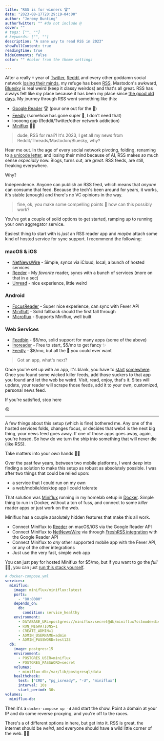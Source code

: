 ```yaml
---
title: "RSS is for winners 🏆"
date: "2023-08-17T20:29:19-04:00"
author: "Jeremy Bunting"
authorTwitter: "" #do not include @
cover: ""
# tags: ["", ""]
# keywords: ["", ""]
description: "A sane way to read RSS in 2023"
showFullContent: true
readingTime: true
hideComments: false
color: "" #color from the theme settings

---
```

After a really 💀 year of [Twitter](https://www.theverge.com/2023/7/23/23804629/twitters-rebrand-to-x-may-actually-be-happening-soon), [Reddit](https://www.theverge.com/2023/6/8/23754183/apollo-reddit-app-shutting-down-api) and every other goddamn social network [losing their minds](https://fortune.com/2023/08/16/twitter-throttling-nyt-facebook-musk-5-second-delay/), my refuge has been [RSS](https://aboutfeeds.com/). Mastodon's awkward, [Bluesky](https://bsky.app/) is real weird (keep it classy weirdos) and that's all great. RSS has always felt like *my* place because it has been my place since [the good old days](https://en.wikipedia.org/wiki/Google_Reader). My journey through RSS went something like this:

- [Google Reader](https://www.wired.com/2013/06/why-google-reader-got-the-ax/) 🏆 (pour one out for the 🐐)
- [Feedly](https://feedly.com/) (somehow has gone super 👔, I don't need that)
- loooong gap (Reddit/Twitter/other network addiction)
- [Miniflux](https://miniflux.app/) 🏴‍☠️

> dude, RSS for real?! It's 2023, I get all my news from Reddit/Threads/Mastodon/Bluesky, why?

Hear me out. In the age of every social network pivoting, folding, renaming to [a unicode letter](https://www.popularmechanics.com/technology/apps/a44641211/twitter-x-unicode-symbol/), and losing their mind because of AI, RSS makes *so* much sense *especially* now. Blogs, turns out, are _*great*_. RSS feeds, are still, freaking everywhere. 

Why? 

Independence. Anyone can publish an RSS feed, which means that *anyone* can consume that feed. Because the tech's been around for years, it works, it's stable (enough) and there's no VC opinions in the way.

> fine, ok, you make some compelling points 🤣 how can this possibly work?

You've got a couple of solid options to get started, ramping up to running your own aggregator service.

Easiest thing to start with is *just* an RSS reader app and *maybe* attach some kind of hosted service for sync support. I recommend the following:

### macOS & iOS

- [NetNewsWire](https://netnewswire.com/) - Simple, syncs via iCloud, local, a bunch of hosted services
- [Reeder](https://reederapp.com/) - My *favorite* reader, syncs with a bunch of services (more on that in a sec)
- [Unread](https://apps.apple.com/us/app/unread-2/id1363637349) - nice experience, little weird

### Android

- [FocusReader](https://play.google.com/store/apps/details?id=allen.town.focus.reader&hl=en_US&gl=US) - Super nice experience, can sync with Fever API
- [Miniflutt](https://play.google.com/store/apps/details?id=be.martinelli.miniflutt) - Solid fallback should the first fall through
- [Microflux](https://play.google.com/store/apps/details?id=com.constantin.microflux) - Supports Miniflux, well built

### Web Services

- [Feedbin](https://feedbin.com/) - $5/mo, solid support for many apps (some of the above)
- [Inoreader](https://www.inoreader.com/) - Free to start, $5/mo to get fancy ✨
- [Feedly](https://feedly.com/i/welcome) - $8/mo, but all the 👔 you could ever want

> Got an app, what's next?

Once you're set up with an app, it's blank, you have to [start](https://ooh.directory/) [somewhere](https://blogroll.org/). Once you found some wicked killer feeds, add those suckers to that app you found and let the web be weird. Visit, read, enjoy, that's it. Sites will update, your reader will scrape those feeds, add it to your own, customized, personal news feed.

If you're satisfied, stop here

😛

---

A few things about this setup (which is fine) bothered me. Any one of the hosted services folds, changes focus, or decides that web4 is the next big thing, your news feed goes away. If one of those apps goes away, again, you're hosed. So how do we turn the ship into something that will never die (like RSS).

Take matters into your *own* hands 🏴‍☠️

Over the past few years, between two mobile platforms, I went *deep* into finding a solution to make this setup as robust as absolutely possible. I was after two things that could be relied upon:

- a service that I could run on my own
- a web/mobile/desktop app I could tolerate

That solution was [Miniflux](https://miniflux.app/) running in my homelab setup in [Docker](https://miniflux.app/docs/installation.html#docker). Simple thing to run in Docker, without a ton of fuss, and connect to some *killer* reader apps or just work on the web.

Miniflux has a couple absolutely hidden features that make this all work.

- Connect Miniflux to [Reeder](https://reederapp.com/) on macOS/iOS via the Google Reader API
- Connect Miniflux to [NetNewsWire](https://netnewswire.com/) via through [FreshRSS integration](https://github.com/Ranchero-Software/NetNewsWire/issues/2859#issuecomment-1019066748) with the Google Reader API
- Connect Miniflux to *any* other supported mobile app with the Fever API, or any of the other integrations
- Just use the very fast, simple web app
  
You can just pay for hosted Miniflux for $5/mo, but if you want to go the *full* 🏴‍☠️, you can just [run this stack yourself](https://miniflux.app/docs/installation.html#docker).

```yaml
# docker-compose.yml
services:
  miniflux:
    image: miniflux/miniflux:latest
    ports:
      - "80:8080"
    depends_on:
      db:
        condition: service_healthy
    environment:
      - DATABASE_URL=postgres://miniflux:secret@db/miniflux?sslmode=disable
      - RUN_MIGRATIONS=1
      - CREATE_ADMIN=1
      - ADMIN_USERNAME=admin
      - ADMIN_PASSWORD=test123
  db:
    image: postgres:15
    environment:
      - POSTGRES_USER=miniflux
      - POSTGRES_PASSWORD=secret
    volumes:
      - miniflux-db:/var/lib/postgresql/data
    healthcheck:
      test: ["CMD", "pg_isready", "-U", "miniflux"]
      interval: 10s
      start_period: 30s
volumes:
  miniflux-db:
```

Then it's a `docker-compose up -d` and start the show. Point a domain at your IP and do some reverse proxying, and you're off to the races.

There's a of different options in here, but get into it. RSS is great, the internet should be *weird*, and everyone should have a wild little corner of the web. 🏴‍☠️
